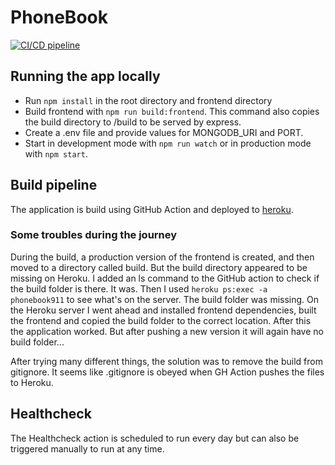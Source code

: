 # PhoneBook
[![CI/CD pipeline](https://github.com/thomsva/PhoneBook/actions/workflows/ci-cd-pipeline.yml/badge.svg)](https://github.com/thomsva/PhoneBook/actions/workflows/ci-cd-pipeline.yml)

## Running the app locally
- Run `npm install` in the root directory and frontend directory
- Build frontend with `npm run build:frontend`. This command also copies the build directory to /build to be served by express. 
- Create a .env file and provide values for MONGODB_URI and PORT.
- Start in development mode with `npm run watch` or in production mode with `npm start`.

## Build pipeline
The application is build using GitHub Action and deployed to [heroku](https://phonebook911.herokuapp.com/). 
### Some troubles during the journey
During the build, a production version of the frontend is created, and then moved to a directory called build. But the build directory appeared to be missing on Heroku. I added an ls command to the GitHub action to check if the build folder is there. It was. Then I used `heroku ps:exec -a phonebook911` to see what's on the server. The build folder was missing. On the Heroku server I went ahead and installed frontend dependencies, built the frontend and copied the build folder to the correct location. After this the application worked. But after pushing a new version it will again have no build folder... 

After trying many different things, the solution was to remove the build from gitignore. It seems like .gitignore is obeyed when GH Action pushes the files to Heroku. 

## Healthcheck
The Healthcheck action is scheduled to run every day but can also be triggered manually to run at any time. 